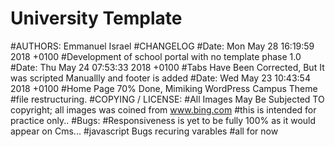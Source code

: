 # University Template 
#AUTHORS: Emmanuel Israel
#CHANGELOG
    #Date:   Mon May 28 16:19:59 2018 +0100
        #Development of school portal with no template phase 1.0
    #Date:   Thu May 24 07:53:33 2018 +0100
        #Tabs Have Been Corrected, But It was scripted Manuallly and footer is added
    #Date:   Wed May 23 10:43:54 2018 +0100
        #Home Page 70% Done, Mimiking WordPress Campus Theme
        #file restructuring.
#COPYING / LICENSE: 
    #All Images May Be Subjected TO copyright; all images was coined from www.bing.com
    #this is intended for practice only..
#Bugs:
    #Responsiveness is yet to be fully 100% as it would appear on Cms...
    #javascript Bugs recuring varables
    #all for now